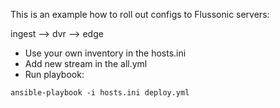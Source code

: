 This is an example how to roll out configs to Flussonic servers:

ingest --> dvr --> edge

* Use your own inventory in the hosts.ini
* Add new stream in the all.yml
* Run playbook:
```
ansible-playbook -i hosts.ini deploy.yml
```
